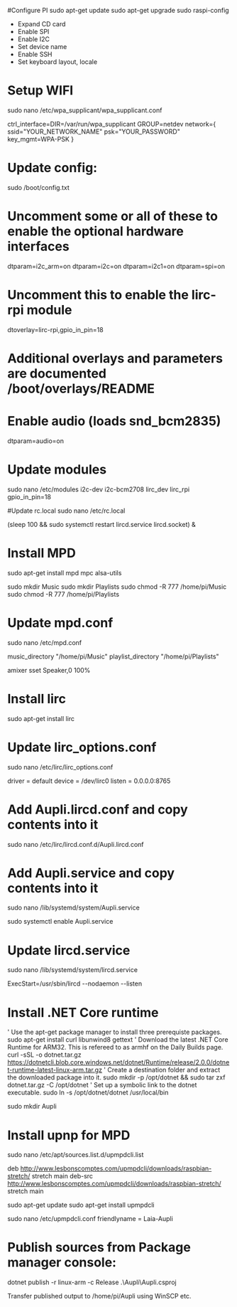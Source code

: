 #Configure PI
sudo apt-get update
sudo apt-get upgrade
sudo raspi-config
- Expand CD card
- Enable SPI
- Enable I2C
- Set device name
- Enable SSH
- Set keyboard layout, locale

# Setup WIFI
sudo nano /etc/wpa_supplicant/wpa_supplicant.conf

ctrl_interface=DIR=/var/run/wpa_supplicant GROUP=netdev
network={
    ssid="YOUR_NETWORK_NAME"
    psk="YOUR_PASSWORD"
    key_mgmt=WPA-PSK
}

# Update config:
sudo /boot/config.txt

# Uncomment some or all of these to enable the optional hardware interfaces
dtparam=i2c_arm=on
dtparam=i2c=on
dtparam=i2c1=on
dtparam=spi=on

# Uncomment this to enable the lirc-rpi module
dtoverlay=lirc-rpi,gpio_in_pin=18

# Additional overlays and parameters are documented /boot/overlays/README

# Enable audio (loads snd_bcm2835)
dtparam=audio=on

# Update modules
sudo nano /etc/modules
i2c-dev
i2c-bcm2708
lirc_dev
lirc_rpi gpio_in_pin=18

#Update rc.local
sudo nano /etc/rc.local

(sleep 100 && sudo systemctl restart lircd.service lircd.socket) &

# Install MPD
sudo apt-get install mpd mpc alsa-utils

sudo mkdir Music
sudo mkdir Playlists
sudo chmod -R 777 /home/pi/Music
sudo chmod -R 777 /home/pi/Playlists

# Update mpd.conf
sudo nano /etc/mpd.conf

music_directory         "/home/pi/Music"
playlist_directory		"/home/pi/Playlists"

amixer sset Speaker,0 100%

# Install lirc
sudo apt-get install lirc

# Update lirc_options.conf
sudo nano /etc/lirc/lirc_options.conf

driver    		= default
device    		= /dev/lirc0
listen          = 0.0.0.0:8765

# Add Aupli.lircd.conf and copy contents into it
sudo nano /etc/lirc/lircd.conf.d/Aupli.lircd.conf

# Add Aupli.service and copy contents into it
sudo nano /lib/systemd/system/Aupli.service

sudo systemctl enable Aupli.service

# Update lircd.service
sudo nano /lib/systemd/system/lircd.service

ExecStart=/usr/sbin/lircd --nodaemon --listen

# Install .NET Core runtime
' Use the apt-get package manager to install three prerequiste packages.
sudo apt-get install curl libunwind8 gettext
' Download the latest .NET Core Runtime for ARM32. This is refereed to as armhf on the Daily Builds page.
curl -sSL -o dotnet.tar.gz https://dotnetcli.blob.core.windows.net/dotnet/Runtime/release/2.0.0/dotnet-runtime-latest-linux-arm.tar.gz 
' Create a destination folder and extract the downloaded package into it.
sudo mkdir -p /opt/dotnet && sudo tar zxf dotnet.tar.gz -C /opt/dotnet
' Set up a symbolic link to the dotnet executable.
sudo ln -s /opt/dotnet/dotnet /usr/local/bin

sudo mkdir Aupli

# Install upnp for MPD
sudo nano /etc/apt/sources.list.d/upmpdcli.list

deb http://www.lesbonscomptes.com/upmpdcli/downloads/raspbian-stretch/ stretch main
deb-src http://www.lesbonscomptes.com/upmpdcli/downloads/raspbian-stretch/ stretch main

sudo apt-get update
sudo apt-get install upmpdcli

sudo nano /etc/upmpdcli.conf
friendlyname = Laia-Aupli

# Publish sources from Package manager console:
dotnet publish -r linux-arm -c Release .\Aupli\Aupli.csproj

Transfer published output to /home/pi/Aupli using WinSCP etc.


